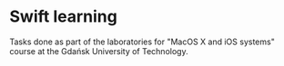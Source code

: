 # Swift learning

Tasks done as part of the laboratories for "MacOS X and iOS systems" course at the Gdańsk University of Technology.
